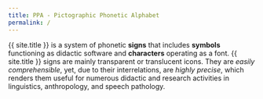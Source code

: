 ```yaml
---
title: PPA - Pictographic Phonetic Alphabet
permalink: /
---
```


{{ site.title }} is a system of phonetic **signs** that includes **symbols** functioning as didactic software and **characters**
operating as a font. {{ site.title }} signs are mainly transparent or translucent icons. They are *easily comprehensible*, yet,
due to their interrelations, are *highly precise*, which renders them useful for numerous didactic and research activities
in linguistics, anthropology, and speech pathology.
